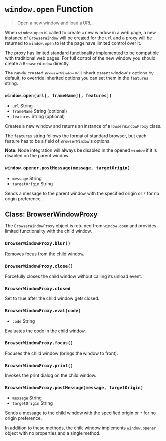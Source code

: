 # `window.open` Function

> Open a new window and load a URL.

When `window.open` is called to create a new window in a web page, a new instance
of `BrowserWindow` will be created for the `url` and a proxy will be returned
to `window.open` to let the page have limited control over it.

The proxy has limited standard functionality implemented to be
compatible with traditional web pages. For full control of the new window
you should create a `BrowserWindow` directly.

The newly created `BrowserWindow` will inherit parent window's options by
default, to override inherited options you can set them in the `features`
string.

### `window.open(url[, frameName][, features])`

* `url` String
* `frameName` String (optional)
* `features` String (optional)

Creates a new window and returns an instance of `BrowserWindowProxy` class.

The `features` string follows the format of standard browser, but each feature
has to be a field of `BrowserWindow`'s options.

**Note:** Node integration will always be disabled in the opened `window` if it
is disabled on the parent window.

### `window.opener.postMessage(message, targetOrigin)`

* `message` String
* `targetOrigin` String

Sends a message to the parent window with the specified origin or `*` for no
origin preference.

## Class: BrowserWindowProxy

The `BrowserWindowProxy` object is returned from `window.open` and provides
limited functionality with the child window.

### `BrowserWindowProxy.blur()`

Removes focus from the child window.

### `BrowserWindowProxy.close()`

Forcefully closes the child window without calling its unload event.

### `BrowserWindowProxy.closed`

Set to true after the child window gets closed.

### `BrowserWindowProxy.eval(code)`

* `code` String

Evaluates the code in the child window.

### `BrowserWindowProxy.focus()`

Focuses the child window (brings the window to front).

### `BrowserWindowProxy.print()`

Invokes the print dialog on the child window.

### `BrowserWindowProxy.postMessage(message, targetOrigin)`

* `message` String
* `targetOrigin` String

Sends a message to the child window with the specified origin or `*` for no
origin preference.

In addition to these methods, the child window implements `window.opener` object
with no properties and a single method.
